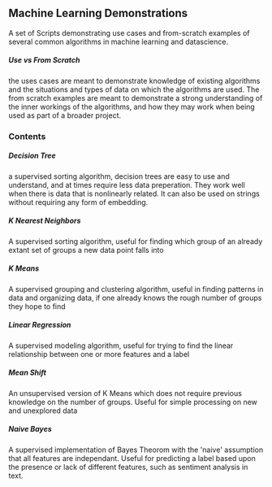 ## **Machine Learning Demonstrations**
A set of Scripts demonstrating use cases and from-scratch examples of several common algorithms in machine learning and datascience.
##### Use vs From Scratch
the uses cases are meant to demonstrate knowledge of existing algorithms and the situations and types of data on which the algorithms
are used.  The from scratch examples are meant to demonstrate a strong understanding of the inner workings of the algorithms, and
how they may work when being used as part of a broader project.
### Contents
##### Decision Tree
a supervised sorting algorithm, decision trees are easy to use and understand, and at times require less data preperation. They work
well when there is data that is nonlinearly related.  It can also be used on strings without requiring any form of embedding.
##### K Nearest Neighbors
A supervised sorting algorithm, useful for finding which group of an already extant set of groups a new data point falls into
##### K Means
A supervised grouping and clustering algorithm, useful in finding patterns in data and organizing data, if one already knows
the rough number of groups they hope to find
##### Linear Regression
A supervised modeling algorithm, useful for trying to find the linear relationship between one or more features and a label
##### Mean Shift
An unsupervised version of K Means which does not require previous knowledge on the number of groups. Useful for simple processing on
new and unexplored data
##### Naive Bayes
A supervised implementation of Bayes Theorom with the 'naive' assumption that all features are independant. Useful for predicting a label
based upon the presence or lack of different features, such as sentiment analysis in text.
